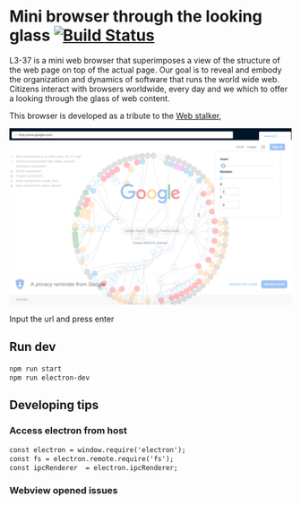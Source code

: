 
# Mini browser through the looking glass [![Build Status](https://travis-ci.org/Jacarte/L3-37-Browser.svg?branch=master)](https://travis-ci.org/Jacarte/L3-37-Browser)

L3-37 is a mini web browser that superimposes a view of the structure of the web page on top of the actual page. Our goal is to reveal and embody the organization and dynamics of software that runs the world wide web. Citizens interact with browsers worldwide, every day and we which to offer a looking through the glass of web content.

This browser is developed as a tribute to the [Web stalker](http://bak.spc.org/iod/nettime.html), 

![Preview](docs/imgs/brw.png)

Input the url and press enter

## Run dev

```
npm run start
npm run electron-dev
```

## Developing tips


### Access electron from host

```
const electron = window.require('electron');
const fs = electron.remote.require('fs');
const ipcRenderer  = electron.ipcRenderer;
```
### Webview opened issues
